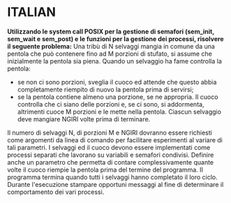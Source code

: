 # ITALIAN

**Utilizzando le system call POSIX per la gestione di semafori (sem_init, sem_wait e sem_post) e
le funzioni per la gestione dei processi, risolvere il seguente problema:**
Una tribù di N selvaggi mangia in comune da una pentola che può contenere fino ad M porzioni di
stufato, si assume che inizialmente la pentola sia piena. Quando un selvaggio ha fame controlla la
pentola:

- se non ci sono porzioni, sveglia il cuoco ed attende che questo abbia completamente riempito di nuovo la pentola prima di servirsi;
- se la pentola contiene almeno una porzione, se ne appropria.
Il cuoco controlla che ci siano delle porzioni e, se ci sono, si addormenta, altrimenti cuoce M porzioni
e le mette nella pentola. Ciascun selvaggio deve mangiare NGIRI volte prima di terminare.

Il numero di selvaggi N, di porzioni M e NGIRI dovranno essere richiesti come argomenti da linea di comando per facilitare esperimenti al variare di tali parametri. I selvaggi ed il cuoco devono essere implementati come processi separati che lavorano su variabili e semafori condivisi. Definire anche un parametro che permetta di contare complessivamente quante volte il cuoco riempie la pentola prima del termine del programma. Il programma termina quando tutti i selvaggi hanno completato il loro ciclo. Durante l'esecuzione stampare opportuni messaggi al fine di determinare il comportamento dei vari processi.
